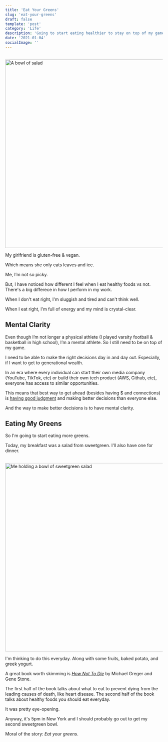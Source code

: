 ```yaml
---
title: 'Eat Your Greens'
slug: 'eat-your-greens'
draft: false
template: 'post'
category: 'Life'
description: 'Going to start eating healthier to stay on top of my game. You should too!'
date: '2021-01-04'
socialImage: ''
---
```


<br />
<img src="/greens.jpg" alt="A bowl of salad" border="0" width="600">

<br />

My girlfriend is gluten-free & vegan.

Which means she only eats leaves and ice.

Me, I’m not so picky.

But, I have noticed how different I feel when I eat healthy foods vs not. There's a big differece in how I perform in my work.

When I don't eat right, I'm sluggish and tired and can't think well.

When I eat right, I'm full of energy and my mind is crystal-clear.

## Mental Clarity

Even though I’m not longer a physical athlete (I played varsity football & basketball in high school), I’m a mental athlete. So I still need to be on top of my game.

I need to be able to make the right decisions day in and day out. Especially, if I want to get to generational wealth.

In an era where every individual can start their own media company (YouTube, TikTok, etc) or build their own tech product (AWS, Github, etc), everyone has access to similar opportunities.

This means that best way to get ahead (besides having \$ and connections) is [having good judgment](https://nav.al/judgment) and making better decisions than everyone else.

And the way to make better decisions is to have mental clarity.

## Eating My Greens

So I'm going to start eating more greens.

Today, my breakfast was a salad from sweetgreen. I'll also have one for dinner.

<br />
<img src="/sweetgreen.jpg" alt="Me holding a bowl of sweetgreen salad" border="0" width="600">

<br />

I'm thinking to do this everyday. Along with some fruits, baked potato, and greek yogurt.

A great book worth skimming is _[How Not To Die](https://nutritionfacts.org/book/how-not-to-die/)_ by Michael Greger and Gene Stone.

The first half of the book talks about what to eat to prevent dying from the leading causes of death, like heart disease. The second half of the book talks about healthy foods you should eat everyday.

It was pretty eye-opening.

Anyway, it's 5pm in New York and I should probably go out to get my second sweetgreen bowl.

Moral of the story: _Eat your greens_.
